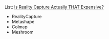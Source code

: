 List: [Is Reality Capture Actually THAT Expensive?](https://youtu.be/z3aSA0qXsIg)

- RealityCapture
- Metashape
- Colmap
- Meshroom
